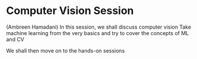 # Computer Vision Session 
(Ambreen Hamadani)
In this session, we shall discuss computer vision 
Take machine learning from the very basics and try to cover the concepts of ML and CV

We shall then move on to the hands-on sessions
